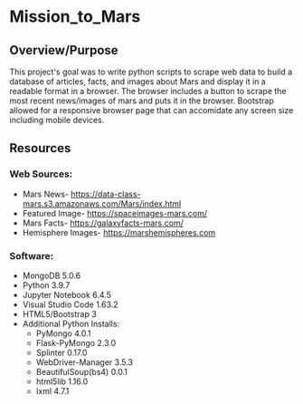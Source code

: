 # Mission_to_Mars

## Overview/Purpose

This project's goal was to write python scripts to scrape web data to build a database of articles, facts, and images about Mars and display it in a readable format in a browser. The browser includes a button to scrape the most recent news/images of mars and puts it in the browser. Bootstrap allowed for a responsive browser page that can accomidate any screen size including mobile devices.

## Resources

### Web Sources:
*   Mars News- https://data-class-mars.s3.amazonaws.com/Mars/index.html
*   Featured Image- https://spaceimages-mars.com/
*   Mars Facts- https://galaxyfacts-mars.com/
*   Hemisphere Images- https://marshemispheres.com

### Software:
*   MongoDB 5.0.6
*   Python 3.9.7
*   Jupyter Notebook 6.4.5
*   Visual Studio Code 1.63.2
*   HTML5/Bootstrap 3
*   Additional Python Installs:
    *   PyMongo 4.0.1
    *   Flask-PyMongo 2.3.0
    *   Splinter 0.17.0
    *   WebDriver-Manager 3.5.3
    *   BeautifulSoup(bs4) 0.0.1
    *   html5lib 1.16.0
    *   lxml 4.7.1
